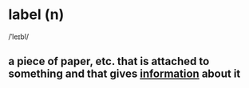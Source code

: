 # label (n)

/ˈleɪbl/

## a piece of paper, etc. that is attached to something and that gives [information](information-n.md#data-that-is-processed-stored-or-sent-by-a-computer) about it